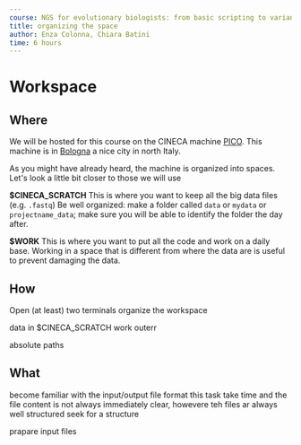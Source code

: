 ```yaml
---
course: NGS for evolutionary biologists: from basic scripting to variant calling
title: organizing the space
author: Enza Colonna, Chiara Batini  
time: 6 hours  
---
```


# Workspace

## Where

We will be hosted for this course on the CINECA machine [PICO](http://www.cineca.it/en/news/pico-cineca-new-platform-data-analytics-applications). This machine is in [Bologna](https://en.wikipedia.org/wiki/Bologna) a nice city in north Italy.

As you might have already heard, the machine is organized into spaces. Let's look a little bit closer to those we will use

**$CINECA_SCRATCH**
This is where you want to keep all the big data files (e.g. `.fastq`)
Be well organized:  make a folder called `data` or  `mydata` or `projectname_data`; make sure you will be able to identify the folder the day after.

**$WORK**
This is where you want to put all the code and work on a daily base. Working in a space that is different from where the data are is useful to prevent damaging the data.


## How

Open (at least) two terminals
organize the workspace

data in $CINECA_SCRATCH
work
outerr


absolute paths


## What

become familiar with the input/output file format
this task take time and the file content is not always immediately clear, howevere teh files ar always well structured  seek for a structure

prapare input files
